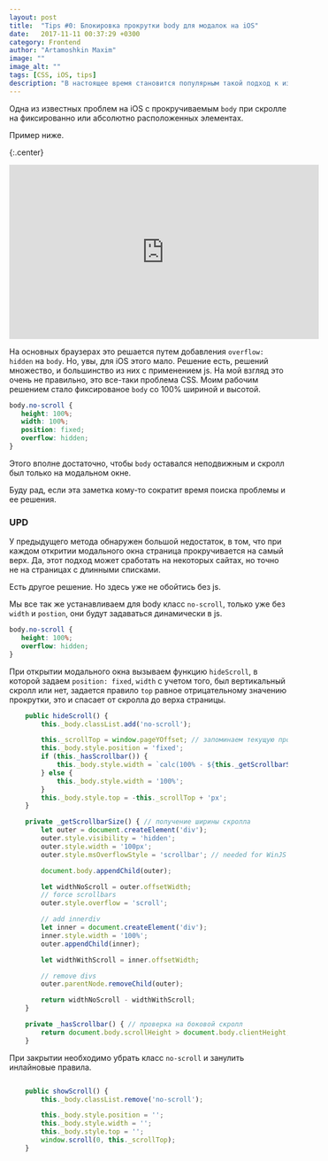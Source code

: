 ```yaml
---
layout: post
title:  "Tips #0: Блокировка прокрутки body для модалок на iOS"
date:   2017-11-11 00:37:29 +0300
category: Frontend
author: "Artamoshkin Maxim"
image: ""
image_alt: ""
tags: [CSS, iOS, tips]
description: "В настоящее время становится популярным такой подход к извлечению информации, как машинное обучение. На базе его принципов и алгоритмов создается множество аналитических решений в бизнесе и процессы формирования коммерческих баз данных."
---
```


Одна из известных проблем на iOS с прокручиваемым ``body`` при скролле на фиксированно или абсолютно расположенных элементах. 
<!-- more -->
Пример ниже.


 {:.center}
<div><iframe width="560" height="315" src="https://www.youtube.com/embed/IihXWK7nEN8?rel=0&amp;showinfo=0" frameborder="0" allowfullscreen></iframe></div>


На основных браузерах это решается путем добавления ``overflow: hidden`` на ``body``. Но, увы, для iOS этого мало. 
Решение есть, решений множество, и большинство из них с применением js. На мой взгляд это очень не правильно, это все-таки проблема CSS. 
Моим рабочим решением стало фиксированое ``body`` со 100% шириной и высотой.

```css
body.no-scroll {
   height: 100%;
   width: 100%;
   position: fixed;
   overflow: hidden;
}
```
Этого вполне достаточно, чтобы ``body`` оставался неподвижным и скролл был только на модальном окне.

Буду рад, если эта заметка кому-то сократит время поиска проблемы и ее решения.

### UPD ###

У предыдущего метода обнаружен большой недостаток, в том, что при каждом откритии модального окна страница прокручивается на самый верх. Да, этот подход может сработать на некоторых сайтах, но точно не на страницах с длинными списками.

Есть другое решение. Но здесь уже не обойтись без js.

Мы все так же устанавливаем для body класс ``no-scroll``, только уже без ``width`` и ``postion``, они будут задаваться динамически в js.

```css
body.no-scroll {
   height: 100%;
   overflow: hidden;
}
``` 

При открытии модального окна вызываем функцию ``hideScroll``, в которой задаем ``position: fixed``, ``width`` с учетом того, был вертикальный скролл или нет, задается правило ``top`` равное отрицательному значению прокрутки, это и спасает от скролла до верха страницы.

```ts
    public hideScroll() {
        this._body.classList.add('no-scroll');

        this._scrollTop = window.pageYOffset; // запоминаем текущую прокрутку сверху
        this._body.style.position = 'fixed';
        if (this._hasScrollbar()) {
            this._body.style.width = `calc(100% - ${this._getScrollbarSize()}px)`; // с учетом горизонтального скролла. Чтобы небыло рывка при открытии модального окна
        } else {
            this._body.style.width = '100%';
        }
        this._body.style.top = -this._scrollTop + 'px';
    }

    private _getScrollbarSize() { // получение ширины скролла
        let outer = document.createElement('div');
        outer.style.visibility = 'hidden';
        outer.style.width = '100px';
        outer.style.msOverflowStyle = 'scrollbar'; // needed for WinJS apps

        document.body.appendChild(outer);

        let widthNoScroll = outer.offsetWidth;
        // force scrollbars
        outer.style.overflow = 'scroll';

        // add innerdiv
        let inner = document.createElement('div');
        inner.style.width = '100%';
        outer.appendChild(inner);

        let widthWithScroll = inner.offsetWidth;

        // remove divs
        outer.parentNode.removeChild(outer);

        return widthNoScroll - widthWithScroll;
    }

    private _hasScrollbar() { // проверка на боковой скролл
        return document.body.scrollHeight > document.body.clientHeight;
    }
```

При закрытии необходимо убрать класс ``no-scroll`` и занулить инлайновые правила.

```ts

    public showScroll() {
        this._body.classList.remove('no-scroll');

        this._body.style.position = '';
        this._body.style.width = '';
        this._body.style.top = '';
        window.scroll(0, this._scrollTop);
    }
```